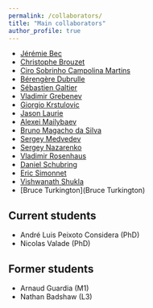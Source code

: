 ```yaml
---
permalink: /collaborators/
title: "Main collaborators"
author_profile: true
---
```


- [Jérémie Bec](http://www-sop.inria.fr/members/Jeremie.Bec/) 
- [Christophe Brouzet](https://sites.google.com/site/cbrouzet) 
- [Ciro Sobrinho Campolina Martins](https://www.sns.it/en/persona/ciro-sobrinho-campolina-martins) 
- [Bérengère Dubrulle](https://iramis.cea.fr/pisp/berengere-dubrulle-135960/) 
- [Sébastien Galtier](https://sebastien-galtier.fr/) 
- [Vladimir Grebenev](https://scholar.google.com/citations?user=MA3WohkAAAAJ&hl=ru)
- [Giorgio Krstulovic](https://gkrstulovic.gitlab.io/)
- [Jason Laurie](https://www.jasonlaurie.com/)
- [Alexei Mailybaev](https://alexei.impa.br/)
- [Bruno Magacho da Silva](https://sites.google.com/view/b-magacho/home)
- [Sergey Medvedev](https://scholar.google.ru/citations?user=XhljXDEAAAAJ&hl=ru)
- [Sergey Nazarenko](https://scholar.google.com/citations?user=EPW6UlQAAAAJ&hl=fr)
- [Vladimir Rosenhaus](https://www.gc.cuny.edu/people/vladimir-rosenhaus)
- [Daniel Schubring](https://inspirehep.net/authors/1272185)
- [Eric Simonnet](https://www.researchgate.net/profile/Eric-Simonnet)
- [Vishwanath Shukla](https://vishwanathshukla.in/people/)
- [Bruce Turkington](Bruce Turkington)

## Current students

- André Luis Peixoto Considera (PhD)
- Nicolas Valade  (PhD)

## Former students

- Arnaud Guardia (M1)
- Nathan Badshaw (L3)